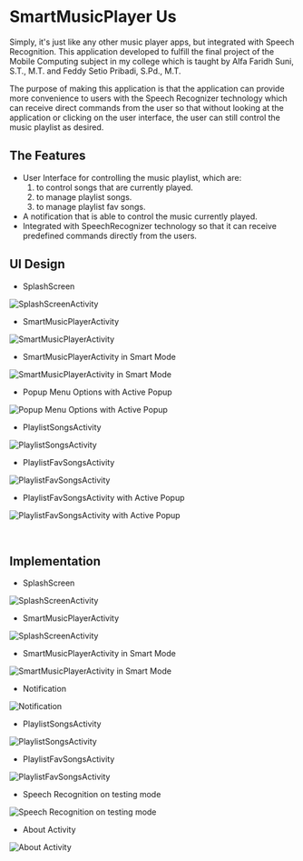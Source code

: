# **SmartMusicPlayer Us**

Simply, it's just like any other music player apps, but integrated with Speech Recognition.
This application developed to fulfill the final project of the Mobile Computing subject in my college which is taught by Alfa Faridh Suni, S.T., M.T. and Feddy Setio Pribadi, S.Pd., M.T.

The purpose of making this application is that the application can provide more convenience to users with the Speech Recognizer technology which can receive direct commands from the user so that without looking at the application or clicking on the user interface, the user can still control the music playlist as desired.

## The Features

-	User Interface for controlling the music playlist, which are:
    1.	to control songs that are currently played.
    2.	to manage playlist songs.
    3.	to manage playlist fav songs.
-	A notification that is able to control the music currently played.
-	Integrated with SpeechRecognizer technology so that it can receive predefined commands directly from the users.

## UI Design

- SplashScreen

![SplashScreenActivity](asset_for_repo/images/Splash_screen.png)

- SmartMusicPlayerActivity

![SmartMusicPlayerActivity](asset_for_repo/images/Sedang_Diputar_Activity.png)

- SmartMusicPlayerActivity in Smart Mode

![SmartMusicPlayerActivity in Smart Mode](asset_for_repo/images/Sedang_Diputar_Activity__Mode_Smart.png)

- Popup Menu Options with Active Popup

![Popup Menu Options with Active Popup](asset_for_repo/images/Popup_Menu_Options.png)

- PlaylistSongsActivity

![PlaylistSongsActivity](asset_for_repo/images/Playlist_Lagu_Activity.png)

- PlaylistFavSongsActivity

![PlaylistFavSongsActivity](asset_for_repo/images/Playlist_Lagu_Favorit_Activity.png)

- PlaylistFavSongsActivity with Active Popup

![PlaylistFavSongsActivity with Active Popup](asset_for_repo/images/Playlist_Lagu_Favorit_Activity__Popup.png)

<br>

## Implementation

- SplashScreen

![SplashScreenActivity](asset_for_repo/screenshots/splash_screen.png)

- SmartMusicPlayerActivity

![SplashScreenActivity](asset_for_repo/screenshots/smartMusicPlayer_activity.png)

- SmartMusicPlayerActivity in Smart Mode

![SmartMusicPlayerActivity in Smart Mode](asset_for_repo/screenshots/mode_smart_activity.png)

- Notification

![Notification](asset_for_repo/screenshots/notification_showing_up_testing.png)

- PlaylistSongsActivity

![PlaylistSongsActivity](asset_for_repo/screenshots/playlist_songs.png)

- PlaylistFavSongsActivity

![PlaylistFavSongsActivity](asset_for_repo/screenshots/playlist_favorite_songs_activity.png)

- Speech Recognition on testing mode

![Speech Recognition on testing mode](asset_for_repo/screenshots/speech_recognition_testing.png)

- About Activity

![About Activity](asset_for_repo/screenshots/about_activity.png)